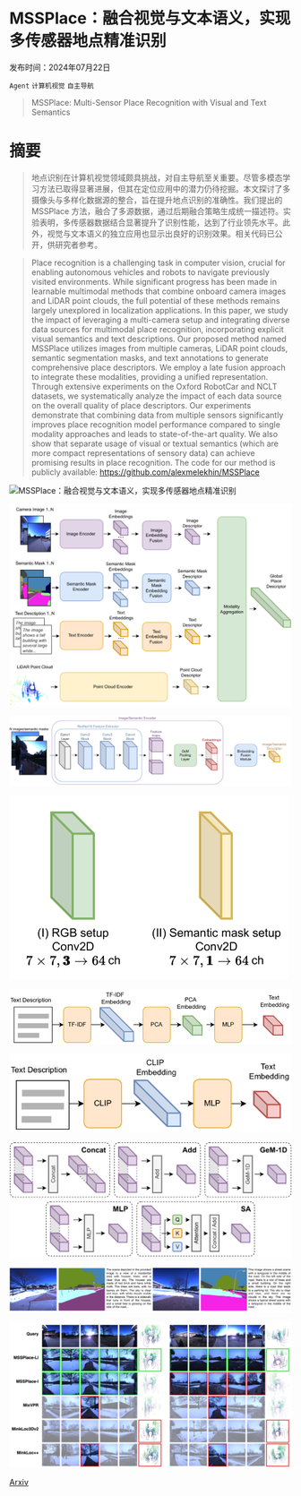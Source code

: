 # MSSPlace：融合视觉与文本语义，实现多传感器地点精准识别

发布时间：2024年07月22日

`Agent` `计算机视觉` `自主导航`

> MSSPlace: Multi-Sensor Place Recognition with Visual and Text Semantics

# 摘要

> 地点识别在计算机视觉领域颇具挑战，对自主导航至关重要。尽管多模态学习方法已取得显著进展，但其在定位应用中的潜力仍待挖掘。本文探讨了多摄像头与多样化数据源的整合，旨在提升地点识别的准确性。我们提出的 MSSPlace 方法，融合了多源数据，通过后期融合策略生成统一描述符。实验表明，多传感器数据结合显著提升了识别性能，达到了行业领先水平。此外，视觉与文本语义的独立应用也显示出良好的识别效果。相关代码已公开，供研究者参考。

> Place recognition is a challenging task in computer vision, crucial for enabling autonomous vehicles and robots to navigate previously visited environments. While significant progress has been made in learnable multimodal methods that combine onboard camera images and LiDAR point clouds, the full potential of these methods remains largely unexplored in localization applications. In this paper, we study the impact of leveraging a multi-camera setup and integrating diverse data sources for multimodal place recognition, incorporating explicit visual semantics and text descriptions. Our proposed method named MSSPlace utilizes images from multiple cameras, LiDAR point clouds, semantic segmentation masks, and text annotations to generate comprehensive place descriptors. We employ a late fusion approach to integrate these modalities, providing a unified representation. Through extensive experiments on the Oxford RobotCar and NCLT datasets, we systematically analyze the impact of each data source on the overall quality of place descriptors. Our experiments demonstrate that combining data from multiple sensors significantly improves place recognition model performance compared to single modality approaches and leads to state-of-the-art quality. We also show that separate usage of visual or textual semantics (which are more compact representations of sensory data) can achieve promising results in place recognition. The code for our method is publicly available: https://github.com/alexmelekhin/MSSPlace

![MSSPlace：融合视觉与文本语义，实现多传感器地点精准识别](../../../paper_images/2407.15663/x1.png)

![MSSPlace：融合视觉与文本语义，实现多传感器地点精准识别](../../../paper_images/2407.15663/x2.png)

![MSSPlace：融合视觉与文本语义，实现多传感器地点精准识别](../../../paper_images/2407.15663/x3.png)

![MSSPlace：融合视觉与文本语义，实现多传感器地点精准识别](../../../paper_images/2407.15663/x4.png)

![MSSPlace：融合视觉与文本语义，实现多传感器地点精准识别](../../../paper_images/2407.15663/x5.png)

![MSSPlace：融合视觉与文本语义，实现多传感器地点精准识别](../../../paper_images/2407.15663/x6.png)

![MSSPlace：融合视觉与文本语义，实现多传感器地点精准识别](../../../paper_images/2407.15663/x7.png)

![MSSPlace：融合视觉与文本语义，实现多传感器地点精准识别](../../../paper_images/2407.15663/x8.png)

![MSSPlace：融合视觉与文本语义，实现多传感器地点精准识别](../../../paper_images/2407.15663/errors_vis.png)

[Arxiv](https://arxiv.org/abs/2407.15663)